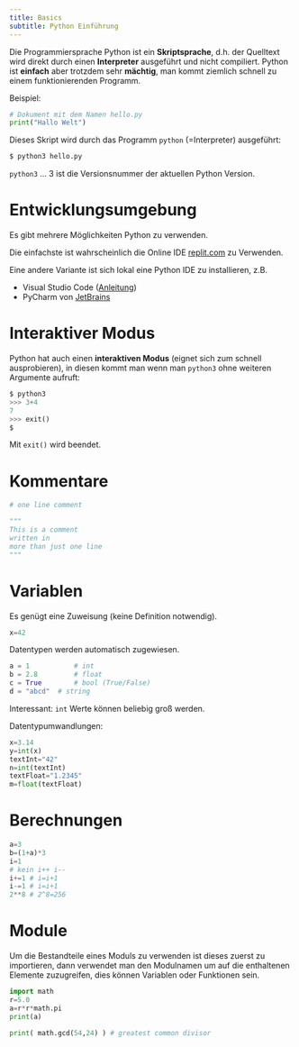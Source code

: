 ```yaml
---
title: Basics
subtitle: Python Einführung
---
```


Die Programmiersprache Python ist ein **Skriptsprache**, d.h. der Quelltext wird direkt durch einen **Interpreter** ausgeführt und nicht compiliert. Python ist **einfach** aber trotzdem sehr **mächtig**, man kommt ziemlich schnell zu einem funktionierenden Programm.

Beispiel:

```python
# Dokument mit dem Namen hello.py
print("Hallo Welt")
```

Dieses Skript wird durch das Programm `python` (=Interpreter) ausgeführt:

```bash
$ python3 hello.py
```

`python3` ... 3 ist die Versionsnummer der aktuellen Python Version.



# Entwicklungsumgebung

Es gibt mehrere Möglichkeiten Python zu verwenden.

Die einfachste ist wahrscheinlich die Online IDE [replit.com](https://replit.com/) zu Verwenden.

Eine andere Variante ist sich lokal eine Python IDE zu installieren, z.B.

- Visual Studio Code ([Anleitung](https://code.visualstudio.com/docs/python/python-tutorial))
- PyCharm von [JetBrains](https://www.jetbrains.com)



# Interaktiver Modus

Python hat auch einen **interaktiven Modus** (eignet sich zum schnell ausprobieren), in diesen kommt man wenn man `python3` ohne weiteren Argumente aufruft:



```python
$ python3
>>> 3+4
7
>>> exit()
$
```

Mit `exit()` wird beendet.



# Kommentare

```python
# one line comment

"""
This is a comment
written in 
more than just one line
"""
```



# Variablen

Es genügt eine Zuweisung (keine Definition notwendig).

```python
x=42
```

Datentypen werden automatisch zugewiesen.

```python
a = 1    		# int
b = 2.8  		# float
c = True 		# bool (True/False)
d = "abcd" 	# string
```

Interessant: `int` Werte können beliebig groß werden.

Datentypumwandlungen:

```python
x=3.14
y=int(x)
textInt="42"
n=int(textInt)
textFloat="1.2345"
m=float(textFloat)
```



# Berechnungen

```python
a=3
b=(1+a)*3
i=1
# kein i++ i--
i+=1 # i=i+1
i-=1 # i=i+1
2**8 # 2^8=256
```



# Module

Um die Bestandteile eines Moduls zu verwenden ist dieses zuerst zu importieren, dann verwendet man den Modulnamen um auf die enthaltenen Elemente zuzugreifen, dies können Variablen oder Funktionen sein.

```python
import math
r=5.0
a=r*r*math.pi
print(a)

print( math.gcd(54,24) ) # greatest common divisor
```

